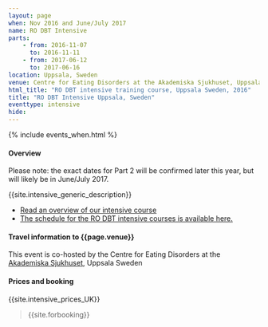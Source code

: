 ```yaml
---
layout: page
when: Nov 2016 and June/July 2017
name: RO DBT Intensive
parts:
    - from: 2016-11-07
      to: 2016-11-11
    - from: 2017-06-12
      to: 2017-06-16
location: Uppsala, Sweden
venue: Centre for Eating Disorders at the Akademiska Sjukhuset, Uppsala Sweden
html_title: "RO DBT intensive training course, Uppsala Sweden, 2016"
title: "RO DBT Intensive Uppsala, Sweden"
eventtype: intensive
hide: 
---
```



{% include events_when.html %}


#### Overview
Please note: the exact dates for Part 2 will be confirmed later this year, but will likely be in June/July 2017.

{{site.intensive_generic_description}}

- [Read an overview of our intensive course](/training/intensive.html)
- [The schedule for the RO DBT intensive courses is available here.](/training/intensive/timetable.html)



#### Travel information to {{page.venue}}

This event is co-hosted by the Centre for Eating Disorders at the [Akademiska Sjukhuset](http://www.akademiska.se/en/), Uppsala Sweden

<!--
<iframe src="https://www.google.com/maps/embed?pb=!1m18!1m12!1m3!1d2514.349890900796!2d-1.3966380000000034!3d50.93574199999999!2m3!1f0!2f0!3f0!3m2!1i1024!2i768!4f13.1!3m3!1m2!1s0x487473f58304cebf%3A0x50cabc792a027365!2sUniversity+of+Southampton+Highfield+Campus!5e0!3m2!1sen!2suk!4v1408541711026" width="400" height="300" frameborder="0" style="border:0"></iframe>

[Information on travelling to the campus](http://www.southampton.ac.uk/visitus/campuses/highfield.html) is available on the university website.
-->


#### Prices and booking

{{site.intensive_prices_UK}}



> {{site.forbooking}}



